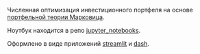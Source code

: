 Численная оптимизация инвестиционного портфеля на основе [портфельной теории Марковица](https://ru.wikipedia.org/wiki/%D0%9F%D0%BE%D1%80%D1%82%D1%84%D0%B5%D0%BB%D1%8C%D0%BD%D0%B0%D1%8F_%D1%82%D0%B5%D0%BE%D1%80%D0%B8%D1%8F_%D0%9C%D0%B0%D1%80%D0%BA%D0%BE%D0%B2%D0%B8%D1%86%D0%B0).

Ноутбук находится в репо [jupyter_notebooks](https://github.com/stsheab/jupyter_notebooks).

Оформлено в виде приложений [streamlit](https://streamlit.io/) и [dash](https://dash.plotly.com/).

